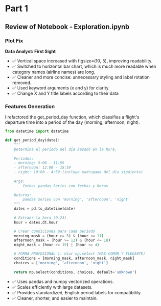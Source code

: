 # Part 1

## Review of Notebook - Exploration.ipynb

### Plot Fix
**Data Analyst: First Sight**

* ✅ Vertical space increased with figsize=(10, 5), improving readability.
* ✅ Switched to horizontal bar chart, which is much more readable when category names (airline names) are long.
* ✅ Cleaner and more concise: unnecessary styling and label rotation removed.
* ✅ Used keyword arguments (x and y) for clarity.
* ✅ Change X and Y title labels according to their data

### Features Generation

I refactored the get_period_day function, which classifies a flight's departure time into a period of the day (morning, afternoon, night). 

```python
from datetime import datetime

def get_period_day(date):
    """
    Determina el período del día basado en la hora.
    
    Períodos:
    - morning: 5:00 - 11:59
    - afternoon: 12:00 - 18:59  
    - night: 19:00 - 4:59 (incluye madrugada del día siguiente)
    
    Args:
        fecha: pandas Series con fechas y horas
    
    Returns:
        pandas Series con 'morning', 'afternoon', 'night'
    """
    dates = pd.to_datetime(date)
    
    # Extraer la hora (0-23)
    hour = dates.dt.hour

    # Crear condiciones para cada período
    morning_mask = (hour >= 5) & (hour <= 11)
    afternoon_mask = (hour >= 12) & (hour <= 18)
    night_mask = (hour >= 19) | (hour <= 4)

    # FORMA PROFESIONAL 1: Usar np.select (MÁS COMÚN Y ELEGANTE)
    conditions = [morning_mask, afternoon_mask, night_mask]
    choices = ['morning', 'afternoon', 'night']
    
    return np.select(conditions, choices, default='unknown')
```

* ✅ Uses pandas and numpy vectorized operations.
* ✅ Scales efficiently with large datasets.
* ✅ Provides standardized, English period labels for compatibility.
* ✅ Cleaner, shorter, and easier to maintain.

